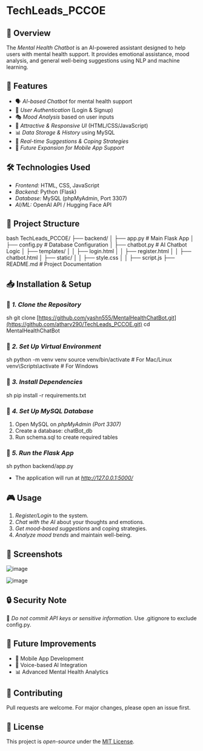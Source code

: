 # TechLeads_PCCOE

## 🌟 Overview
The *Mental Health Chatbot* is an AI-powered assistant designed to help users with mental health support. It provides emotional assistance, mood analysis, and general well-being suggestions using NLP and machine learning.

## 🚀 Features
- 🗣 *AI-based Chatbot* for mental health support
- 🔐 *User Authentication* (Login & Signup)
- 🎭 *Mood Analysis* based on user inputs
- 🎨 *Attractive & Responsive UI* (HTML/CSS/JavaScript)
- 📊 *Data Storage & History* using MySQL
- 📜 *Real-time Suggestions & Coping Strategies*
- 📱 *Future Expansion for Mobile App Support*

## 🛠 Technologies Used
- *Frontend:* HTML, CSS, JavaScript
- *Backend:* Python (Flask)
- *Database:* MySQL (phpMyAdmin, Port 3307)
- *AI/ML:* OpenAI API / Hugging Face API

## 📂 Project Structure
bash
TechLeads_PCCOE/
├── backend/
│   ├── app.py  # Main Flask App
│   ├── config.py  # Database Configuration
│   ├── chatbot.py  # AI Chatbot Logic
│   ├── templates/
│   │   ├── login.html
│   │   ├── register.html
│   │   ├── chatbot.html
│   ├── static/
│   │   ├── style.css
│   │   ├── script.js
├── README.md  # Project Documentation


## 📥 Installation & Setup
### 🔹 *1. Clone the Repository*
sh
git clone [https://github.com/yashn555/MentalHealthChatBot.git](https://github.com/atharv290/TechLeads_PCCOE.git)
cd MentalHealthChatBot


### 🔹 *2. Set Up Virtual Environment*
sh
python -m venv venv
source venv/bin/activate   # For Mac/Linux
venv\Scripts\activate      # For Windows


### 🔹 *3. Install Dependencies*
sh
pip install -r requirements.txt


### 🔹 *4. Set Up MySQL Database*
1. Open MySQL on *phpMyAdmin (Port 3307)*
2. Create a database: chatBot_db
3. Run schema.sql to create required tables

### 🔹 *5. Run the Flask App*
sh
python backend/app.py

- The application will run at *http://127.0.0.1:5000/*

## 🎮 Usage
1. *Register/Login* to the system.
2. *Chat with the AI* about your thoughts and emotions.
3. *Get mood-based suggestions* and coping strategies.
4. *Analyze mood trends* and maintain well-being.

## 📸 Screenshots
![image](https://github.com/user-attachments/assets/2daace26-16ca-4b7f-afcc-b6dbc35199f6)

![image](https://github.com/user-attachments/assets/3d2e6e2d-a273-481a-aa15-afb52baf8395)


## 🔒 Security Note
🚨 *Do not commit API keys or sensitive information.* Use .gitignore to exclude config.py.

## 📌 Future Improvements
- 📱 Mobile App Development
- 🤖 Voice-based AI Integration
- 📊 Advanced Mental Health Analytics

## 🤝 Contributing
Pull requests are welcome. For major changes, please open an issue first.

## 📝 License
This project is *open-source* under the [MIT License](LICENSE).
